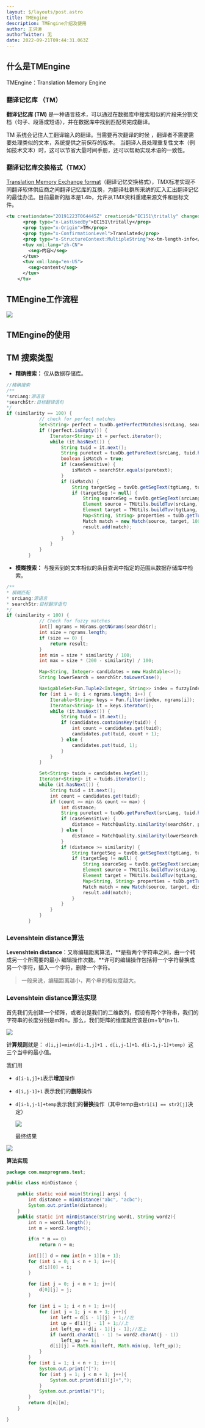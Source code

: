 ```yaml
---
layout: $/layouts/post.astro
title: TMEngine
description: TMEngine介绍及使用
author: 王洪涛
authorTwitter: 无
date: 2022-09-21T09:44:31.063Z
---
```

## 什么是TMEngine

TMEngine：Translation Memory Engine

### 翻译记忆库 （TM）

**翻译记忆库 (TM)** 是一种语言技术，可以通过在数据库中搜索相似的片段来分割文档（句子、段落或短语），并在数据库中找到匹配项完成翻译。 

TM 系统会记住人工翻译输入的翻译。当需要再次翻译的时候 ，翻译者不需要需要处理类似的文本，系统提供之前保存的版本。                         当翻译人员处理重复性文本（例如技术文本）时，这可以节省大量时间手册，还可以帮助实现术语的一致性。 

### 翻译记忆库交换格式（TMX） 

[Translation Memory Exchange format](https://web.archive.org/web/20080501083903/http://www.lisa.org/tmx)（翻译记忆交换格式），TMX标准实现不同翻译软体供应商之间翻译记忆库的互换，为翻译社群所采纳的汇入汇出翻译记忆的最佳办法。目前最新的版本是1.4b，允许从TMX资料重建来源文件和目标文件。

```xml
<tu creationdate="20191223T064445Z" creationid="EC151\tritally" changedate="20191223T080837Z" changeid="EC151\tritally" lastusagedate="20191224T071051Z" usagecount="1">
      <prop type="x-LastUsedBy">EC151\tritally</prop>
      <prop type="x-Origin">TM</prop>
      <prop type="x-ConfirmationLevel">Translated</prop>
      <prop type="x-StructureContext:MultipleString">x-tm-length-info</prop>
      <tuv xml:lang="zh-CN">
        <seg>内容</seg>
      </tuv>
      <tuv xml:lang="en-US">
        <seg>content</seg>
      </tuv>
    </tu>
```



## TMEngine工作流程

![](http://www.wanghongtao.xyz/2022-09-21/image-20220921092909823.png)



## TMEngine的使用



## TM 搜索类型 

- **精确搜索：** 仅从数据存储库。 

```java
//精确搜索
/**
*srcLang:源语言
*searchStr:目标翻译语句
*/
if (similarity == 100) {
			// check for perfect matches
			Set<String> perfect = tuvDb.getPerfectMatches(srcLang, searchStr);
			if (!perfect.isEmpty()) {
				Iterator<String> it = perfect.iterator();
				while (it.hasNext()) {
					String tuid = it.next();
					String puretext = tuvDb.getPureText(srcLang, tuid.hashCode());
					boolean isMatch = true;
					if (caseSensitive) {
						isMatch = searchStr.equals(puretext);
					}
					if (isMatch) {
						String targetSeg = tuvDb.getSegText(tgtLang, tuid);
						if (targetSeg != null) {
							String sourceSeg = tuvDb.getSegText(srcLang, tuid);
							Element source = TMUtils.buildTuv(srcLang, sourceSeg);
							Element target = TMUtils.buildTuv(tgtLang, targetSeg);
							Map<String, String> properties = tuDb.getTu(tuid.hashCode());
							Match match = new Match(source, target, 100, dbname, properties);
							result.add(match);
						}
					}
				}
			}
		}
```



- **模糊搜索：** 与搜索到的文本相似的条目查询中指定的范围从数据存储库中检索。

```java
/**
* 模糊匹配
* srcLang:源语言
* searchStr:目标翻译语句
*/
if (similarity < 100) {
			// Check for fuzzy matches
			int[] ngrams = NGrams.getNGrams(searchStr);
			int size = ngrams.length;
			if (size == 0) { 	
				return result;
			}
			int min = size * similarity / 100;
			int max = size * (200 - similarity) / 100;

			Map<String, Integer> candidates = new Hashtable<>();
			String lowerSearch = searchStr.toLowerCase();

			NavigableSet<Fun.Tuple2<Integer, String>> index = fuzzyIndex.getIndex(srcLang);
			for (int i = 0; i < ngrams.length; i++) {
				Iterable<String> keys = Fun.filter(index, ngrams[i]);
				Iterator<String> it = keys.iterator();
				while (it.hasNext()) {
					String tuid = it.next();
					if (candidates.containsKey(tuid)) {
						int count = candidates.get(tuid);
						candidates.put(tuid, count + 1);
					} else {
						candidates.put(tuid, 1);
					}
				}
			}

			Set<String> tuids = candidates.keySet();
			Iterator<String> it = tuids.iterator();
			while (it.hasNext()) {
				String tuid = it.next();
				int count = candidates.get(tuid);
				if (count >= min && count <= max) {
					int distance;
					String puretext = tuvDb.getPureText(srcLang, tuid.hashCode());
					if (caseSensitive) {
						distance = MatchQuality.similarity(searchStr, puretext);
					} else {
						distance = MatchQuality.similarity(lowerSearch, puretext.toLowerCase());
					}
					if (distance >= similarity) {
						String targetSeg = tuvDb.getSegText(tgtLang, tuid);
						if (targetSeg != null) {
							String sourceSeg = tuvDb.getSegText(srcLang, tuid);
							Element source = TMUtils.buildTuv(srcLang, sourceSeg);
							Element target = TMUtils.buildTuv(tgtLang, targetSeg);
							Map<String, String> properties = tuDb.getTu(tuid.hashCode());
							Match match = new Match(source, target, distance, dbname, properties);
							result.add(match);
						}
					}
				}
			}
		}
```

### **Levenshtein distance**算法

**Levenshtein distance**：又称编辑距离算法，**是指两个字符串之间，由一个转成另一个所需要的最小 编辑操作次数。**许可的编辑操作包括将一个字符替换成另一个字符，插入一个字符，删除一个字符。

> 一般来说，编辑距离越小，两个串的相似度越大。

### **Levenshtein distance**算法实现

首先我们先创建一个矩阵，或者说是我们的二维数列，假设有两个字符串，我们的字符串的长度分别是m和n，那么，我们矩阵的维度就应该是(m+1)*(n+1).

![](http://www.wanghongtao.xyz/2022-09-21/image-20220921154554840.png)



**计算规则**就是：
 `d[i,j]=min(d[i-1,j]+1 、d[i,j-1]+1、d[i-1,j-1]+temp) `这三个当中的最小值。

我们用

- `d[i-1,j]+1`表示**增加**操作

- `d[i,j-1]+1` 表示我们的**删除**操作

- `d[i-1,j-1]+temp`表示我们的**替换**操作（其中temp由`str1[i] == str2[j]`决定）

  

  ![](http://www.wanghongtao.xyz/2022-09-21/image-20220921160845765.png)

  最终结果

![](http://www.wanghongtao.xyz/2022-09-21%2Fimage-20220921162047846.png)

**算法实现**

```java
package com.maxprograms.test;

public class minDistance {

    public static void main(String[] args) {
        int distance = minDistance("abc", "acbc");
        System.out.println(distance);
    }
    public static int minDistance(String word1, String word2){
        int n = word1.length();
        int m = word2.length();

        if(n * m == 0)
            return n + m;

        int[][] d = new int[n + 1][m + 1];
        for (int i = 0; i < n + 1; i++){
            d[i][0] = i;
        }

        for (int j = 0; j < m + 1; j++){
            d[0][j] = j;
        }

        for (int i = 1; i < n + 1; i++){
            for (int j = 1; j < m + 1; j++){
                int left = d[i - 1][j] + 1;//左
                int up = d[i][j - 1] + 1;//上
                int left_up = d[i - 1][j - 1];//左上
                if (word1.charAt(i - 1) != word2.charAt(j - 1))
                    left_up += 1;
                d[i][j] = Math.min(left, Math.min(up, left_up));
            }
        }
        for (int i = 1; i < n + 1; i++){
            System.out.print("[");
            for (int j = 1; j < m + 1; j++){
                System.out.print(d[i][j]+",");
            }
            System.out.println("]");
        }
        return d[n][m];
    }

}

```

